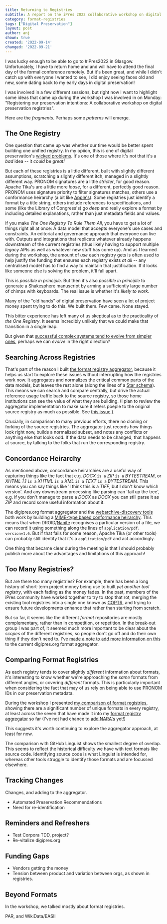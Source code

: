 ```yaml
---
title: Returning to Registries
subtitle: A report on the iPres 2022 collaborative workshop on digital preservation registries.
category: format-registries
tags: ["Digital Preservation"]
layout: post
author: anj
shown: true
created: '2022-09-14'
changed: '2022-09-21'
---
```


I was lucky enough to be able to go to #iPres2022 in Glasgow. Unfortunately, I have to return home and and will have to attend the final day of the formal conference remotely. But it's been great, and while I didn't catch up with everyone I wanted to see, I did enjoy seeing faces old and new, some dating back to my early days in digital preservation!

I was involved in a few different sessions, but right now I want to highlight some ideas that came up during the workshop I was involved in on Monday: "Registering our preservation intentions: A collaborative workshop on digital preservation registries".  

Here are the _fragments_. Perhaps some _patterns_ will emerge.

## The One Registry

One question that came up was whether our time would be better spent building one unified registry.  In my opiion, this is one of digital preservation's [wicked problems](https://en.wikipedia.org/wiki/Wicked_problem).  It's one of those where it's not that it's a _bad_ idea -- it _could_ be _great!_

But each of these registries is a little different, built with slightly different assumptions, scratching a slightly different itch, managed in a slightly different way. PRONOM signatures are a little _stricter_, for good reason. Apache Tika's are a little more _loose_, for a different, perfectly good reason. PRONOM uses signature priority to filter signatures matches, others use a conformance heirarchy (a bit like [Apple's](https://developer.apple.com/library/archive/documentation/FileManagement/Conceptual/understanding_utis/understand_utis_conc/understand_utis_conc.html#//apple_ref/doc/uid/TP40001319-CH202-SW4)). Some registries just identify a format by a title string, others include references to specifications, and some (like the Library of Congress's) go _deep_ and really explore a format by including detailed explanations, rather than just metadata fields and values.

If you make _The One Registry To Rule Them All_, you have to get a lot of things right all at once: A data model that accepts everyone's use cases and constraints. An editorial and governance approach that everyone can live with. Outputs and integrations that replicate whatever already happens downstream of the current registries (thus likely having to support multiple _legacy_ APIs as well as whatever new stuff has come up). And as I learned during the workshop, the amount of _use_ each registry gets is often used to help justify the funding that ensures each registry exists _at all_ -- any centralised model has to find a way to maintain that justification. If it looks like someone else is solving the problem, it'll fall apart.

This is _possible in principle_. But then it's also _possible in principle_ to generate a Shakesphere manuscript by arming a sufficiently large number of chimps with keyboards.  The real issue is whether it's _likely to work_.  

Many of the "old hands" of digital preservation have seen a lot of project money spent trying to do this. We built them. Few came. None stayed.

This bitter experience has left many of us skeptical as to the practicality of _the One Registry_. It seems incredibly unlikely that we could make that transition in a single leap. 

But given that [successful complex systems tend to evolve from simpler ones](https://en.wikipedia.org/wiki/John_Gall_(author)#Gall's_law), perhaps we can _evolve_ in the right direction?


## Searching Across Registries

That's part of the reason I built [the format registry aggregator](http://www.digipres.org/formats/), because it helps us start to explore these issues without interrupting how the registries work now. It aggregates and normalizes the critical common parts of the data models, but leaves the rest alone (along the lines of a [Star schema](https://en.wikipedia.org/wiki/Star_schema)). This means we can search and compare centrally, but drive the actual reference usage traffic back to the source registry, so those home institutions can see the value of what they are building. (I plan to review the aggregator implementation to make sure it refers poeple to the original source registry as much as possible. See [this issue](https://github.com/digipres/digipres.github.io/issues/32).).

Crucially, in comparison to many previous efforts, there no cloning or forking of the source registries. The aggregator just records how things look right now, builds a normalized subset, and notes any conflicts or anything else that looks odd. If the data needs to be changed, that happens at source, by talking to the folks that run the corresponding registry.


## Concordance Heirarchy

As mentioned above, concordance heirarchies are a useful way of capturing things like the fact that e.g. _DOCX_ `is a` _ZIP_ `is a` _BYTESTREAM_, or _XHTML 1.1_ `is a` _XHTML_ `is a` _XML_ `is a` _TEXT_ `is a` _BYTESTREAM_.  This means you can say things like 'I think this is a _TIFF_, but I don't know which version'. And any downstream processing like parsing can 'fail up the tree', e.g. if you don't manage to parse a _DOCX_ as _DOCX_ you can still parse it as _ZIP_ and record some useful information about it.

The digipres.org format aggregator and the [webarchive-discovery tools](https://github.com/ukwa/webarchive-discovery) both work by building a [MIME-type based conformance heirarchy](http://www.digipres.org/formats/mime-types/). This means that when DROID/[Nanite](https://github.com/openpreserve/nanite) recognises a particular version of a file, we can record it using something along the lines of `application/pdf; version=1.6`. But if that fails for some reason, Apache Tika (or other tools) can probably still identify that it's a `application/pdf` and act accordingly.

One thing that became clear during the meeting is that I should probably publish more about the advantages and limitations of this approach!

## Too Many Registries?

But are there too many registries? For example, there has been a long history of short-term project money being use to built _yet another tool registry_, with each fading as the money fades. In the past, members of the iPres community have worked together to try to stop that rot, merging the existing tool registries into a single one known as [COPTR](https://coptr.digipres.org/), and trying to ensure future developments enhance that rather than starting from scratch. 

But so far, it seems like the different _format_ repositories are mostly complementary, rather than in competition, or repetition. In the break-out group I was part of, it seemed much more important to be clear about the _scopes_ of the different registries, so people don't go off and do their own thing if they don't need to. I've [made a note to add more information on this](https://github.com/digipres/digipres.github.io/issues/33) to the current digipres.org format aggregator.

## Comparing Format Registries

As each registry tends to cover slightly _different_ information about formats, it's interesting to know whether we're approaching the _same_ formats from different angles, or covering _different_ formats. This is particularly important when considering the fact that may of us rely on being able to use PRONOM IDs in our preservation metadata.

During the workshop I presented [my comparison of format registries](https://github.com/digipres/digipres.github.io/blob/master/Format_Registry_Comparison.ipynb), showing there are a significant number of unique formats in every registry, at least across the seven that have made it into my [format registry aggregator](http://www.digipres.org/formats/overlaps/) so far (I've not had chance to [add NARA's](https://github.com/digipres/sentinel/issues/12) yet!)

This suggests it's worth continuing to explore the aggregator approach, at least for now.

The comparison with GitHub Linguist shows the smallest degree of overlap. This seems to reflect the historical difficulty we have with text formats like source code. Identifying source code is what Linguist is intended for, whereas other tools struggle to identify those formats and are focussed elsewhere.


## Tracking Changes

Changes, and adding to the aggregator.

- Automated Preservation Recommendations
- Need for re-identification


## Reminders and Refreshers

- Test Corpora TDD, project?
- Re-vitalize digipres.org

## Funding Gaps

- Vendors getting the money
- Tension between product and variation between orgs, as shown in registries.


## Beyond Formats

In the workshop, we talked mostly about format registries. 

PAR, and WikiData/EASII
